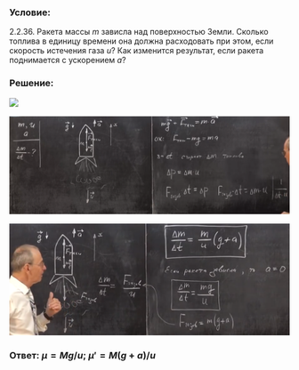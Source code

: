 ###  Условие:

$2.2.36.$ Ракета массы $m$ зависла над поверхностью Земли. Сколько топлива в единицу времени она должна расходовать при этом, если скорость истечения газа $u$? Как изменится результат, если ракета поднимается с ускорением $a$?

###  Решение:

![](https://www.youtube.com/embed/w8CbhNFdadQ?t=604)

![|1679x587, 67%](../../img/2.2.36/01.png)

![|1337x535, 67%](../../img/2.2.36/02.png)

###  Ответ: $\mu = M g/u;$ $\mu ' = M(g + a)/u$